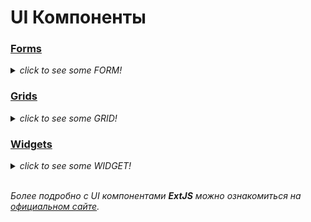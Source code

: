 # UI Компоненты

### [Forms](https://github.com/CrappyCodeMaker/ECCENTEX-KNOWLEGE/blob/main/Content/1%20Start%20work/1.1%20ExtJS/UI%20Components/Forms/Forms.md)

<details>
  <summary><i><h7>click to see some FORM!</h7></i></summary>

![img1](https://github.com/CrappyCodeMaker/ECCENTEX-KNOWLEGE/blob/main/Content/1%20Start%20work/1.1%20ExtJS/UI%20Components/Forms/IMG/1.png?raw=true)

</details>

### [Grids](https://github.com/CrappyCodeMaker/ECCENTEX-KNOWLEGE/blob/main/Content/1%20Start%20work/1.1%20ExtJS/UI%20Components/Grids/Grids.md)

<details>
  <summary><i><h7>click to see some GRID!</h7></i></summary>

![img2](https://github.com/CrappyCodeMaker/ECCENTEX-KNOWLEGE/blob/main/Content/1%20Start%20work/1.1%20ExtJS/UI%20Components/Grids/IMG/1.png?raw=true)

</details>

### [Widgets](https://github.com/CrappyCodeMaker/ECCENTEX-KNOWLEGE/blob/main/Content/1%20Start%20work/1.1%20ExtJS/UI%20Components/Widgets/Widgets.md)

<details>
  <summary><i><h7>click to see some WIDGET!</h7></i></summary>

![img3](https://github.com/CrappyCodeMaker/ECCENTEX-KNOWLEGE/blob/main/Content/1%20Start%20work/1.1%20ExtJS/UI%20Components/Widgets/IMG/2.png?raw=true)

</details>

<br/>

_Более подробно с UI компонентами **ExtJS** можно ознакомиться на [официальном сайте](https://docs.sencha.com/extjs/5.1.1/guides/components/forms.html)._